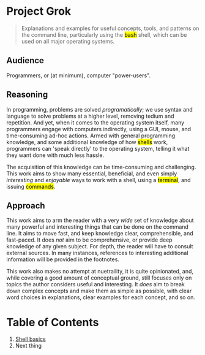 # Project Grok

>Explanations and examples for useful concepts, tools, and patterns on the command line, particularly using the <mark>bash</mark> shell, which can be used on all major operating systems.

## Audience

Programmers, or (at minimum), computer "power-users".

## Reasoning

In programming, problems are solved *programatically*; we use syntax and language to solve problems at a higher level, removing tedium and repetition. And yet, when it comes to the operating system itself, many programmers engage with computers indirectly, using a GUI, mouse, and time-consuming ad-hoc actions. Armed with general programming knowledge, and some additional knowledge of how <mark>shells</mark> work, programmers can 'speak directly' to the operating system, telling it what they want done with much less hassle.

The acquisition of this knowledge can be time-consuming and challenging. This work aims to show many essential, beneficial, and even simply *interesting* and *enjoyable* ways to work with a shell, using a <mark>terminal</mark>, and issuing <mark>commands</mark>.

## Approach

This work aims to arm the reader with a very *wide* set of knowledge about many powerful and interesting things that can be done on the command line. It aims to move fast, and keep knowledge clear, comprehensible, and fast-paced. It does *not* aim to be comprehensive, or provide deep knowledge of any given subject. For depth, the reader will have to consult external sources. In many instances, references to interesting additional information will be provided in the footnotes. 

This work also makes no attempt at nuetraility, it is quite opinionated, and, while covering a good amount of conceptual ground, still focuses only on topics the author considers useful and interesting. It *does* aim to break down complex concepts and make them as simple as possible, with clear word choices in explanations, clear examples for each concept, and so on.

# Table of Contents

1. [Shell basics](./pages/shell-basics.md)
1. Next thing